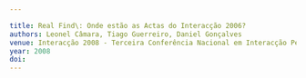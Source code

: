 ---
title: Real Find\: Onde estão as Actas do Interacção 2006?
authors: Leonel Câmara, Tiago Guerreiro, Daniel Gonçalves
venue: Interacção 2008 - Terceira Conferência Nacional em Interacção Pessoa-Máquina, October, 2008
year: 2008
doi: 
---
